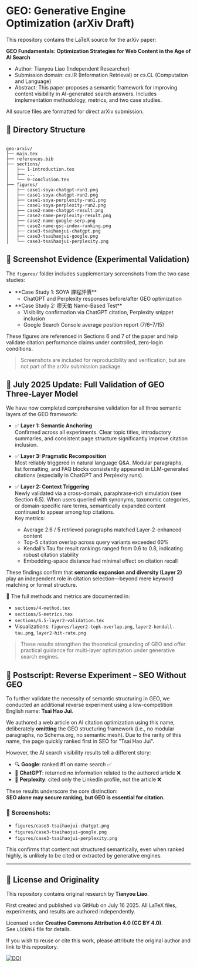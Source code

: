 # GEO: Generative Engine Optimization (arXiv Draft)

This repository contains the LaTeX source for the arXiv paper:

**GEO Fundamentals: Optimization Strategies for Web Content in the Age of AI Search**

- Author: Tianyou Liao (Independent Researcher)
- Submission domain: cs.IR (Information Retrieval) or cs.CL (Computation and Language)
- Abstract: This paper proposes a semantic framework for improving content visibility in AI-generated search answers. Includes implementation methodology, metrics, and two case studies.

All source files are formatted for direct arXiv submission.

## 📁 Directory Structure

```

geo-arxiv/
├── main.tex
├── references.bib
├── sections/
│   ├── 1-introduction.tex
│   ├── ...
│   └── 9-conclusion.tex
├── figures/
│   ├── case1-soya-chatgpt-run1.png
│   ├── case1-soya-chatgpt-run2.png
│   ├── case1-soya-perplexity-run1.png
│   ├── case1-soya-perplexity-run2.png
│   ├── case2-name-chatgpt-result.png
│   ├── case2-name-perplexity-result.png
│   ├── case2-name-google-serp.png
│   ├── case2-name-gsc-index-ranking.png
│   ├── case3-tsaihaojui-chatgpt.png
│   ├── case3-tsaihaojui-google.png
│   └── case3-tsaihaojui-perplexity.png

```

## 📸 Screenshot Evidence (Experimental Validation)

The `figures/` folder includes supplementary screenshots from the two case studies:

- \*\*Case Study 1: SOYA 課程評價\*\*
  - ChatGPT and Perplexity responses before/after GEO optimization
- \*\*Case Study 2: 廖天佑 Name-Based Test\*\*
  - Visibility confirmation via ChatGPT citation, Perplexity snippet inclusion
  - Google Search Console average position report (7/6–7/15)

These figures are referenced in Sections 6 and 7 of the paper and help validate citation performance claims under controlled, zero-login conditions.

> Screenshots are included for reproducibility and verification, but are not part of the arXiv submission package.

## 🧪 July 2025 Update: Full Validation of GEO Three-Layer Model

We have now completed comprehensive validation for all three semantic layers of the GEO framework:

- ✅ **Layer 1: Semantic Anchoring**  
  Confirmed across all experiments. Clear topic titles, introductory summaries, and consistent page structure significantly improve citation inclusion.

- ✅ **Layer 3: Pragmatic Recomposition**  
  Most reliably triggered in natural language Q&A. Modular paragraphs, list formatting, and FAQ blocks consistently appeared in LLM-generated citations (especially in ChatGPT and Perplexity runs).

- ✅ **Layer 2: Context Triggering**  
  Newly validated via a cross-domain, paraphrase-rich simulation (see Section 6.5). When users queried with synonyms, taxonomic categories, or domain-specific rare terms, semantically expanded content continued to appear among top citations.  
  Key metrics:
  - Average 2.6 / 5 retrieved paragraphs matched Layer-2-enhanced content  
  - Top-5 citation overlap across query variants exceeded 60%  
  - Kendall’s Tau for result rankings ranged from 0.6 to 0.8, indicating robust citation stability  
  - Embedding-space distance had minimal effect on citation recall

These findings confirm that **semantic expansion and diversity (Layer 2)** play an independent role in citation selection—beyond mere keyword matching or format structure.

🧠 The full methods and metrics are documented in:
- `sections/4-method.tex`  
- `sections/5-metrics.tex`  
- `sections/6.5-layer2-validation.tex`  
- Visualizations: `figures/layer2-topk-overlap.png`, `layer2-kendall-tau.png`, `layer2-hit-rate.png`

> These results strengthen the theoretical grounding of GEO and offer practical guidance for multi-layer optimization under generative search engines.


## 🔁 Postscript: Reverse Experiment – SEO Without GEO

To further validate the necessity of semantic structuring in GEO, we conducted an additional reverse experiment using a low-competition English name: **Tsai Hao Jui**.

We authored a web article on AI citation optimization using this name, deliberately **omitting** the GEO structuring framework (i.e., no modular paragraphs, no Schema.org, no semantic mesh). Due to the rarity of this name, the page quickly ranked first in SEO for "Tsai Hao Jui".

However, the AI search visibility results tell a different story:

- 🔍 **Google**: ranked #1 on name search ✅
- 🤖 **ChatGPT**: returned no information related to the authored article ❌
- 📘 **Perplexity**: cited only the LinkedIn profile, not the article ❌

These results underscore the core distinction:  
**SEO alone may secure ranking, but GEO is essential for citation.**

### 📎 Screenshots:

- `figures/case3-tsaihaojui-chatgpt.png`
- `figures/case3-tsaihaojui-google.png`
- `figures/case3-tsaihaojui-perplexity.png`

This confirms that content not structured semantically, even when ranked highly, is unlikely to be cited or extracted by generative engines.


---
## 📜 License and Originality

This repository contains original research by **Tianyou Liao**.

First created and published via GitHub on July 16 2025. All LaTeX files, experiments, and results are authored independently.

Licensed under **Creative Commons Attribution 4.0 (CC BY 4.0)**.  
See `LICENSE` file for details.

If you wish to reuse or cite this work, please attribute the original author and link to this repository.

[![DOI](https://zenodo.org/badge/DOI/10.5281/zenodo.16307848.svg)](https://doi.org/10.5281/zenodo.16307848)

